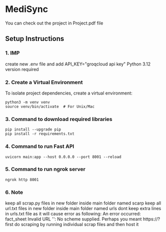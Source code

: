 # MediSync

You can check out the project in Project.pdf file

##  Setup Instructions

### 1. IMP
create new .env file and add API_KEY="groqcloud api key"
Python 3.12 version required



### 2. Create a Virtual Environment

To isolate project dependencies, create a virtual environment:

```
python3 -m venv venv
source venv/bin/activate  # For Unix/Mac
```

### 3. Command to download required libraries

```
pip install --upgrade pip
pip install -r requirements.txt
```

### 4. Command to run Fast API

```
uvicorn main:app --host 0.0.0.0 --port 8001 --reload
```

### 5. Command to run ngrok server

```
ngrok http 8001
```

### 6. Note

keep all scrap.py files in new folder inside main folder named scarp
keep all url.txt files in new folder inside main folder named urls
dont keep extra lines in urls.txt file as it will cause error as following: An error occurred: fact_sheet Invalid URL '': No scheme supplied. Perhaps you meant https://?
first do scraping by running individual scrap files and then host it
